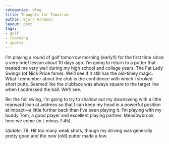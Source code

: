 ```yaml
---
categories: blog
title: Thoughts for Tomorrow
author: Bjorn Arneson
layout: post
tags: 
- golf
- learning
- sports
---
```


I’m playing a round of golf tomorrow morning (early!!) for the first time since a very brief lesson about 10 days ago. I’m going to return to a putter that treated me very well during my high school and college years: The Fat Lady Swings (of Nick Price fame). We’ll see if it still has the old-timey magic. What I remember about the club is the confidence with which I stroked short putts. Seemed like the clubface was always square to the target line when I addressed the ball. We’ll see.

Re: the full swing, I’m going to try to shallow out my downswing with a little rearward lean at address so that I can keep my head in a powerful position at impact—a little further back than I’ve been playing it. I’m playing with my buddy Tom, a good player and excellent playing partner. Meadowbrook, here we come (in t-minus 7:45).

*Update:* 79. Hit too many weak shots, though my driving was generally pretty good and the new (old) putter made a few.